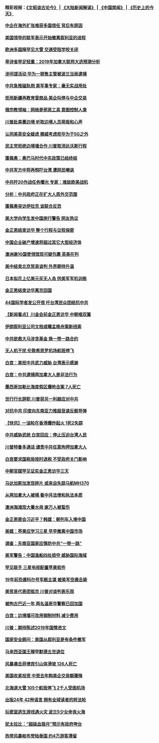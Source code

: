 #### 精彩视频：[《文昭谈古论今》](https://github.com/gfw-breaker/wenzhao/blob/master/README.md?t=01120630) | [《大陆新闻解读》](https://github.com/gfw-breaker/ntdtv-comedy/blob/master/README.md?t=01120630) | [《中国禁闻》](https://github.com/gfw-breaker/ntdtv-news/blob/master/README.md?t=01120630) | [《历史上的今天》](https://github.com/gfw-breaker/today-in-history/blob/master/README.md?t=01120630) 

#### [中企在海外扩张难获多国信任 背后有原因](../pages/nsc418/n10969228.md?t=01120630) 

#### [美国领导的联军表示开始撤离叙利亚的进程](../pages/nsc418/n10969434.md?t=01120630) 

#### [欧洲多国降罕见大雪  交通受阻学校关闭](../pages/nsc418/n10969390.md?t=01120630) 

#### [卑诗省举足轻重：2019年加拿大联邦大选预测分析](../pages/nsc418/n10969417.md?t=01120630) 

#### [涉间谍活动 华为一销售主管被波兰当局逮捕](../pages/nsc418/n10968651.md?t=01120630) 

#### [中共急推磁轨炮 美军事专家：毫无实战用处](../pages/nsc418/n10968326.md?t=01120630) 

#### [拒用新疆再教育营商品 美企叫停与中企交易](../pages/nsc418/n10967266.md?t=01120630) 

#### [俄宗教领袖：网络是邪恶工具 意图控制人类](../pages/nsc418/n10967762.md?t=01120630) 

#### [川普赴美墨边境 听取边境人员简报和心声](../pages/nsc418/n10966781.md?t=01120630) 

#### [认同美英安全疑虑 挪威考虑拒华为于5G之外](../pages/nsc418/n10966374.md?t=01120630) 

#### [民主党拒绝边境墙合作 川普取消达沃斯行程](../pages/nsc418/n10966613.md?t=01120630) 

#### [蓬佩奥：奥巴马时代中东政策已经终结](../pages/nsc418/n10966603.md?t=01120630) 

#### [中共军方中将再恫吓台湾 遭网民嘲讽](../pages/nsc418/n10965590.md?t=01120630) 

#### [中共歼20作战任务曝光 专家：难敌欧美战机](../pages/nsc418/n10965390.md?t=01120630) 

#### [分析：中共政府正在扩大人质外交范围](../pages/nsc418/n10964360.md?t=01120630) 

#### [蓬佩奥突访伊拉克 谈联合反恐](../pages/nsc418/n10964356.md?t=01120630) 

#### [美大学向学生发中国旅行警告 网友热议](../pages/nsc418/n10964289.md?t=01120630) 

#### [金正恩结束访华 整个行程与议程保密](../pages/nsc418/n10964023.md?t=01120630) 

#### [中国企业破产增速将超过其它大型经济体](../pages/nsc418/n10964069.md?t=01120630) 

#### [澳洲逾10国使领馆现可疑包裹 英美在列](../pages/nsc418/n10963456.md?t=01120630) 

#### [美中结束北京贸易谈判 外界期待升温](../pages/nsc418/n10962435.md?t=01120630) 

#### [日本拟花上亿美元买无人岛 供美军军机训练](../pages/nsc418/n10963404.md?t=01120630) 

#### [金正恩结束访华离京回国](../pages/nsc418/n10963076.md?t=01120630) 

#### [44国际学者发公开信 吁台湾民众团结抗中共](../pages/nsc418/n10962186.md?t=01120630) 

#### [【新闻看点】川金会前金正恩访华 中朝唱双簧](../pages/nsc418/n10962061.md?t=01120630) 

#### [伊朗叙利亚公司文档或曝孟晚舟案新线索](../pages/nsc418/n10962067.md?t=01120630) 

#### [中共欲救大马涉贪基金 换一带一路合约](../pages/nsc418/n10962070.md?t=01120630) 

#### [无人机干扰 伦敦希思罗机场航班停飞](../pages/nsc418/n10962109.md?t=01120630) 

#### [白宫：美拒中共武力威胁 台湾表示感谢](../pages/nsc418/n10962051.md?t=01120630) 

#### [白宫：中共逮捕两加拿大人是非法行为](../pages/nsc418/n10962084.md?t=01120630) 

#### [墨西哥加勒比海度假区爆枪击案 7人死亡](../pages/nsc418/n10961738.md?t=01120630) 

#### [世行行长辞职 川普获另一利器应对中共](../pages/nsc418/n10961551.md?t=01120630) 

#### [对抗中共 印度向东南亚力推超音速反舰导弹](../pages/nsc418/n10961169.md?t=01120630) 

#### [【快讯】一油轮在香港爆炸起火 1死2失踪](../pages/nsc418/n10961201.md?t=01120630) 

#### [中共威胁武统 白宫回应：停止压迫台湾人民](../pages/nsc418/n10961171.md?t=01120630) 

#### [川普特鲁多通话 谴责中共任意拘押加拿大人](../pages/nsc418/n10960793.md?t=01120630) 

#### [白宫要求国税局按时退税 不受政府关门影响](../pages/nsc418/n10960626.md?t=01120630) 

#### [中朝官媒罕见证实金正恩访华三天](../pages/nsc418/n10960336.md?t=01120630) 

#### [马达加斯加发现碎片 或来自失踪马航MH370](../pages/nsc418/n10960114.md?t=01120630) 

#### [从两加拿大人被捕 看中共法律和执法本质](../pages/nsc418/n10960250.md?t=01120630) 

#### [澳洲海滩现大量水母 逾万人被蜇伤](../pages/nsc418/n10959898.md?t=01120630) 

#### [金正恩密会习近平？韩媒：朝列车入境中国](../pages/nsc418/n10959856.md?t=01120630) 

#### [美媒：苹果应学习三星 早早撤离中国市场](../pages/nsc418/n10958930.md?t=01120630) 

#### [调查：东南亚国家应慎防中共“一带一路”](../pages/nsc418/n10959261.md?t=01120630) 

#### [美军警告：中国渔船四处掠夺 威胁国际海域](../pages/nsc418/n10959047.md?t=01120630) 

#### [罕见联手 三星电视配置苹果软件](../pages/nsc418/n10958192.md?t=01120630) 

#### [19年前恐袭科尔号军舰主谋 被美军空袭击毙](../pages/nsc418/n10958692.md?t=01120630) 

#### [美贸易代表团抵京 川普对谈判表乐观](../pages/nsc418/n10957808.md?t=01120630) 

#### [被拘古巴近一年 两名温哥华警察已回加国](../pages/nsc418/n10957967.md?t=01120630) 

#### [白宫：边境墙可改用钢制材料 减少费用](../pages/nsc418/n10957898.md?t=01120630) 

#### [川普：期待陈述2019年国情咨文](../pages/nsc418/n10957830.md?t=01120630) 

#### [国家安全顾问：美国从叙利亚是有条件撤军](../pages/nsc418/n10957696.md?t=01120630) 

#### [马来西亚国王穆罕默德五世退位](../pages/nsc418/n10957673.md?t=01120630) 

#### [风暴袭击菲律宾引山体滑坡 126人死亡](../pages/nsc418/n10957562.md?t=01120630) 

#### [美国收紧投资 中资去年购美企交易额骤降](../pages/nsc418/n10956141.md?t=01120630) 

#### [北海道大雪 105个航班停飞 2千人受困机场](../pages/nsc418/n10957312.md?t=01120630) 

#### [出版24年 42种语言 拥有全球读者的转法轮](../pages/nsc418/n10955468.md?t=01120630) 

#### [玩密室逃生游戏遇火灾 波兰5少女命丧火海](../pages/nsc418/n10955350.md?t=01120630) 

#### [犹太拉比：“超级血狼月”预示有政府垮台](../pages/nsc418/n10954999.md?t=01120630) 

#### [热带风暴帕布登陆泰国 约4万游客滞留](../pages/nsc418/n10953704.md?t=01120630) 

